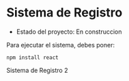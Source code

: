 <h1>Sistema de Registro</h1>

- Estado del proyecto: En construccion

Para ejecutar el sistema, debes poner:

```npm install react```

Sistema de Registro 2
